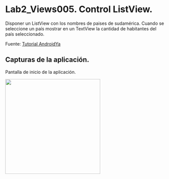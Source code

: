 # Lab2_Views005. Control ListView.

Disponer un ListView con los nombres de paises de sudamérica. Cuando se seleccione un país mostrar en un TextView la cantidad de habitantes del país seleccionado.

Fuente: [Tutorial AndroidYa](http://www.tutorialesprogramacionya.com/javaya/androidya/androidstudioya/detalleconcepto.php?codigo=7&inicio=0)

## Capturas de la aplicación.

Pantalla de inicio de la aplicación.

<img src="https://dl.dropboxusercontent.com/u/52992573/PGL/Lab2/Views/Lab2_Views005_1.png" width="300">
